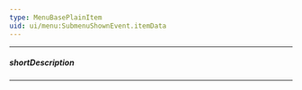 ```yaml
---
type: MenuBasePlainItem
uid: ui/menu:SubmenuShownEvent.itemData
---
```

---
##### shortDescription
<!-- Description goes here -->

---
<!-- Description goes here -->